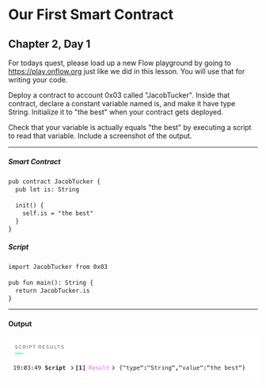 # Our First Smart Contract
## Chapter 2, Day 1

For todays quest, please load up a new Flow playground by going to https://play.onflow.org just like we did in this lesson. You will use that for writing your code.

Deploy a contract to account 0x03 called "JacobTucker". Inside that contract, declare a constant variable named is, and make it have type String. Initialize it to "the best" when your contract gets deployed.

Check that your variable is actually equals "the best" by executing a script to read that variable. Include a screenshot of the output.

---
##### Smart Contract
```text
pub contract JacobTucker {
  pub let is: String

  init() {
    self.is = "the best"
  }
}
```
##### Script
```text
import JacobTucker from 0x03

pub fun main(): String {
  return JacobTucker.is
}
```
---
#### Output
![Jacob Tucker](2-1%20screenshot.png)